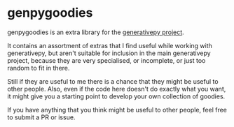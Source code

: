 # genpygoodies

genpygoodies is an extra library for the [generativepy project](https://github.com/martinmcbride/generativepy).

It contains an assortment of extras that I find useful while working with generativepy, but aren't suitable for inclusion in the main generativepy project, because they are very specialised, or incomplete, or just too random to fit in there.

Still if they are useful to me there is a chance that they might be useful to other people. Also, even if the code here doesn't do exactly what you want, it might give you a starting point to develop your own collection of goodies.

If you have anything that you think might be useful to other people, feel free to submit a PR or issue.